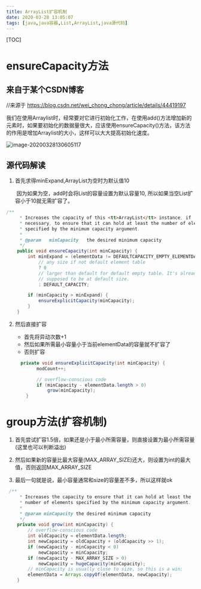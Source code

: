 ```yaml
---
title: ArrayList扩容机制
date: 2020-03-28 13:05:07
tags: [java,java容器,List,ArrayList,java源代码]
---
```


[TOC]

# ensureCapacity方法

## 来自于某个CSDN博客

//来源于 https://blog.csdn.net/wei_chong_chong/article/details/44419197

我们在使用Arraylist时，经常要对它进行初始化工作，在使用add()方法增加新的元素时，如果要初始化的数据量很大，应该使用ensureCapacity()方法，该方法的作用是增加Arraylist的大小，这样可以大大提高初始化速度。



![image-20200328130605117](C:\Users\81929\AppData\Roaming\Typora\typora-user-images\image-20200328130605117.png)

## 源代码解读

1. 首先求得minExpand,ArrayList为空时为默认值10

   ​	因为如果为空，add时会将List的容量设置为默认容量10, 所以如果当空List扩容小于10就无需扩容了。

```java
/**
     * Increases the capacity of this <tt>ArrayList</tt> instance, if
     * necessary, to ensure that it can hold at least the number of elements
     * specified by the minimum capacity argument.
     *
     * @param   minCapacity   the desired minimum capacity
     */
    public void ensureCapacity(int minCapacity) {
        int minExpand = (elementData != DEFAULTCAPACITY_EMPTY_ELEMENTDATA)
            // any size if not default element table
            ? 0
            // larger than default for default empty table. It's already
            // supposed to be at default size.
            : DEFAULT_CAPACITY;

        if (minCapacity > minExpand) {
            ensureExplicitCapacity(minCapacity);
        }
    }
```

2. 然后直接扩容

   * 首先将异动次数+1
   * 然后如果所需最小容量小于当前elementData的容量就不扩容了
   * 否则扩容

   ```java
     private void ensureExplicitCapacity(int minCapacity) {
           modCount++;
   
           // overflow-conscious code
           if (minCapacity - elementData.length > 0)
               grow(minCapacity);
       }
   ```

   

# group方法(扩容机制)

1. 首先尝试扩容1.5倍，如果还是小于最小所需容量，则直接设置为最小所需容量(这里也可以判断溢出)

2. 然后如果新的容量比最大容量(MAX_ARRAY_SIZE)还大，则设置为int的最大值，否则返回MAX_ARRAY_SIZE
3. 最后一句就是说，最小容量通常和size的容量差不多，所以这样就ok

```java
 /**
     * Increases the capacity to ensure that it can hold at least the
     * number of elements specified by the minimum capacity argument.
     *
     * @param minCapacity the desired minimum capacity
     */
    private void grow(int minCapacity) {
        // overflow-conscious code
        int oldCapacity = elementData.length;
        int newCapacity = oldCapacity + (oldCapacity >> 1);
        if (newCapacity - minCapacity < 0)
            newCapacity = minCapacity;
        if (newCapacity - MAX_ARRAY_SIZE > 0)
            newCapacity = hugeCapacity(minCapacity);
        // minCapacity is usually close to size, so this is a win:
        elementData = Arrays.copyOf(elementData, newCapacity);
    }
```
